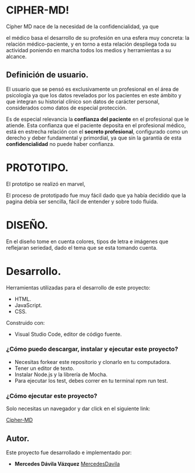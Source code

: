 ﻿
# CIPHER-MD!

Cipher MD nace de la necesidad de la confidencialidad, ya que

el médico basa el desarrollo de su profesión en una esfera muy concreta: la relación médico-paciente, y en torno a esta relación despliega toda su actividad poniendo en marcha todos los medios y herramientas a su alcance.

## Definición de usuario.

El usuario que se pensó es exclusivamente un profesional en el área de psicología ya que los datos revelados por los pacientes en este ámbito y que integran su historial clínico son datos de carácter personal, considerados como datos de especial protección.

Es de especial relevancia la **confianza del paciente** en el profesional que le atiende. Esta confianza que el paciente deposita en el profesional médico, está en estrecha relación con el **secreto profesional**, configurado como un derecho y deber fundamental y primordial, ya que sin la garantía de esta  **confidencialidad**  no puede haber confianza.

# PROTOTIPO.

El prototipo se realizó en marvel, 

El proceso de prototipado fue muy fácil dado que ya había decidido que la pagina debía ser sencilla, fácil de entender y sobre todo fluida.


# DISEÑO.

En el diseño tome en cuenta colores, tipos de letra e imágenes que reflejaran seriedad, dado el tema que se esta tomando cuenta.


# Desarrollo.

Herramientas utilizadas para el desarrollo de este proyecto:

-  HTML.
-  JavaScript.
-  CSS.

Construido con:

- Visual Studio Code, editor de código fuente.

### ¿Cómo puedo descargar, instalar y ejecutar este proyecto?

-  Necesitas forkear este repositorio y clonarlo en tu computadora.
-  Tener un editor de texto.
-  Instalar Node.js y la librería de Mocha.
-  Para ejecutar los test, debes correr en tu terminal npm run test.

### ¿Cómo ejecutar este proyecto?

Solo necesitas un navegador y dar click en el siguiente link:

[Cipher-MD](https://mercedesdavila.github.io/MEX-008-Cipher/src/index.html#top)

## Autor.

Este proyecto fue desarrollado e implementado por:

-  **Mercedes Dávila Vázquez**  [MercedesDavila](https://github.com/MercedesDavila)
